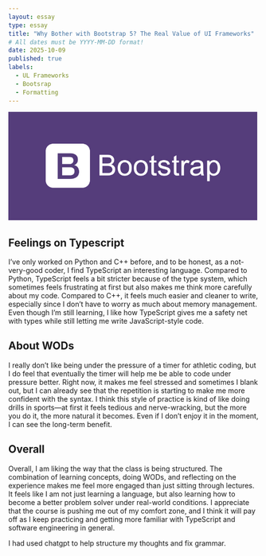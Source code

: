 ```yaml
---
layout: essay
type: essay
title: "Why Bother with Bootstrap 5? The Real Value of UI Frameworks"
# All dates must be YYYY-MM-DD format!
date: 2025-10-09
published: true
labels:
  - UL Frameworks
  - Bootsrap
  - Formatting
---
```

<img width="500px" class="rounded float-start pe-4" src="../img/what-is-bootstrap.png">

## Feelings on Typescript

I’ve only worked on Python and C++ before, and to be honest, as a not-very-good coder, I find TypeScript an interesting language. Compared to Python, TypeScript feels a bit stricter because of the type system, which sometimes feels frustrating at first but also makes me think more carefully about my code. Compared to C++, it feels much easier and cleaner to write, especially since I don’t have to worry as much about memory management. Even though I’m still learning, I like how TypeScript gives me a safety net with types while still letting me write JavaScript-style code.

## About WODs

I really don’t like being under the pressure of a timer for athletic coding, but I do feel that eventually the timer will help me be able to code under pressure better. Right now, it makes me feel stressed and sometimes I blank out, but I can already see that the repetition is starting to make me more confident with the syntax. I think this style of practice is kind of like doing drills in sports—at first it feels tedious and nerve-wracking, but the more you do it, the more natural it becomes. Even if I don’t enjoy it in the moment, I can see the long-term benefit.

## Overall

Overall, I am liking the way that the class is being structured. The combination of learning concepts, doing WODs, and reflecting on the experience makes me feel more engaged than just sitting through lectures. It feels like I am not just learning a language, but also learning how to become a better problem solver under real-world conditions. I appreciate that the course is pushing me out of my comfort zone, and I think it will pay off as I keep practicing and getting more familiar with TypeScript and software engineering in general.

I had used chatgpt to help structure my thoughts and fix grammar.



